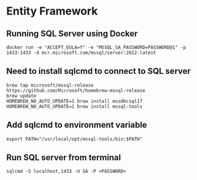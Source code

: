 # Entity Framework

## Running SQL Server using Docker

```
docker run -e "ACCEPT_EULA=Y" -e "MSSQL_SA_PASSWORD=PASSWORD@1" -p 1433:1433 -d mcr.microsoft.com/mssql/server:2022-latest
```

## Need to install sqlcmd to connect to SQL server

```
brew tap microsoft/mssql-release https://github.com/Microsoft/homebrew-mssql-release
brew update
HOMEBREW_NO_AUTO_UPDATE=1 brew install msodbcsql17
HOMEBREW_NO_AUTO_UPDATE=1 brew install mssql-tools
```

## Add sqlcmd to environment variable

```
export PATH="/usr/local/opt/mssql-tools/bin:$PATH"
```

## Run SQL server from terminal

```
sqlcmd -S localhost,1433 -U SA -P <PASSWORD>
```
